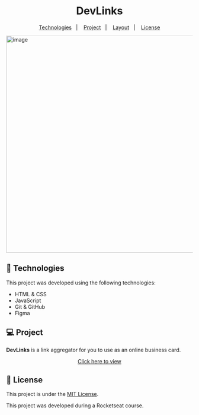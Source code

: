 <h1 align="center">DevLinks</h1>

<p align="center">
  <a href="#-technologies">Technologies</a>&nbsp;&nbsp;&nbsp;|&nbsp;&nbsp;&nbsp;
  <a href="#-project">Project</a>&nbsp;&nbsp;&nbsp;|&nbsp;&nbsp;&nbsp;
  <a href="#-layout">Layout</a>&nbsp;&nbsp;&nbsp;|&nbsp;&nbsp;&nbsp;
  <a href="#memo-license">License</a>
</p>

<img width="1336" height="585" alt="image" src="https://github.com/user-attachments/assets/c6e79ff8-761c-4f14-ae5a-a9e194f18149" />

## 🚀 Technologies

This project was developed using the following technologies:

- HTML & CSS  
- JavaScript  
- Git & GitHub  
- Figma  

## 💻 Project

**DevLinks** is a link aggregator for you to use as an online business card.

<p align="center">
  <a href="https://ana-alves-santos.github.io/devlinks/" target="_blank">
    Click here to view
  </a>
</p>


## :memo: License

This project is under the [MIT License](LICENSE).


This project was developed during a Rocketseat course.



